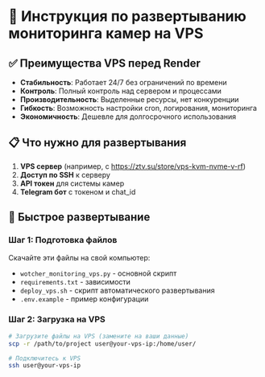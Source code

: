 # 🚀 Инструкция по развертыванию мониторинга камер на VPS

## ✅ Преимущества VPS перед Render

- **Стабильность**: Работает 24/7 без ограничений по времени
- **Контроль**: Полный контроль над сервером и процессами  
- **Производительность**: Выделенные ресурсы, нет конкуренции
- **Гибкость**: Возможность настройки cron, логирования, мониторинга
- **Экономичность**: Дешевле для долгосрочного использования

## 📋 Что нужно для развертывания

1. **VPS сервер** (например, с https://ztv.su/store/vps-kvm-nvme-v-rf)
2. **Доступ по SSH** к серверу
3. **API токен** для системы камер
4. **Telegram бот** с токеном и chat_id

## 🔧 Быстрое развертывание

### Шаг 1: Подготовка файлов

Скачайте эти файлы на свой компьютер:
- `wotcher_monitoring_vps.py` - основной скрипт
- `requirements.txt` - зависимости
- `deploy_vps.sh` - скрипт автоматического развертывания
- `.env.example` - пример конфигурации

### Шаг 2: Загрузка на VPS

```bash
# Загрузите файлы на VPS (замените на ваши данные)
scp -r /path/to/project user@your-vps-ip:/home/user/

# Подключитесь к VPS
ssh user@your-vps-ip